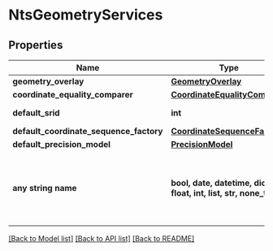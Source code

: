 # NtsGeometryServices


## Properties
Name | Type | Description | Notes
------------ | ------------- | ------------- | -------------
**geometry_overlay** | [**GeometryOverlay**](GeometryOverlay.md) |  | [optional] 
**coordinate_equality_comparer** | [**CoordinateEqualityComparer**](CoordinateEqualityComparer.md) |  | [optional] 
**default_srid** | **int** |  | [optional] [readonly] 
**default_coordinate_sequence_factory** | [**CoordinateSequenceFactory**](CoordinateSequenceFactory.md) |  | [optional] 
**default_precision_model** | [**PrecisionModel**](PrecisionModel.md) |  | [optional] 
**any string name** | **bool, date, datetime, dict, float, int, list, str, none_type** | any string name can be used but the value must be the correct type | [optional]

[[Back to Model list]](../README.md#documentation-for-models) [[Back to API list]](../README.md#documentation-for-api-endpoints) [[Back to README]](../README.md)


